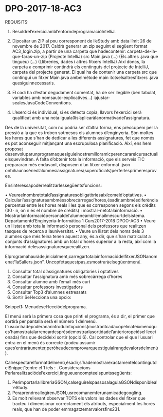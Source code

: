 # DPO-2017-18-AC3

REQUISITS: 

1. Resoldrel’exerciciambl’entorndeprogramacióIntelliJ.

2. Dipositar un ZIP al pou corresponent de l’eStudy amb data límit 26 de novembre de 2017. Caldrà generar un zip seguint el següent format AC3_login.zip, a partir de una carpeta que hadecontenir:
carpeta-de-la-que-faras-un-zip (Projecte IntelliJ) src Main.java (...) (Els altres .java que tingueu) (...) (Llibreries, dades i altres fitxers IntelliJ) Així doncs, la carpeta a comprimir contindrà els continguts del projecte de IntelliJ, carpeta del projecte generat. El qual ha de contenir una carpeta src que contingui un ﬁtxer Main.java ambelmètode main itotselsaltresﬁtxers .java quesiguinnecessaris.

3. El codi ha d’estar degudament comentat, ha de ser llegible (ben tabulat, variables amb nomsauto-explicatives...) iajustar-sealesJavaCodeConventions.

4. L’exercici és individual, si es detecta copia, llavors l’exercici serà qualiﬁcat amb una nota iguala0is’aplicaràlanormativadel’assignatura.


Des de la universitat, com no podria ser d’altra forma, ens preocupem per la pressió a la que es troben sotmesos els alumnes d’enginyeria. Són moltes les hores que s’han de dedicar a les diferents assignatures, fet que només es pot aconseguir mitjançant una escrupulosa planiﬁcació. Així, ens hem proposat desenvoluparunprogramaquesiguielnostremilloramicperencararelcursactualielsquevindran.
A falta d’obtenir tota la informació, que els serveis TIC prepararan més endavant, disposem d’un ﬁtxer enformat .json 
onhihaunasèried’alumnesiassignatures(superoﬁcials)perferlesprimeresproves.

Ensinteressapoderrealitzarlessegüentsfuncions:

• Veureelnombretotald’assignaturesobligatòriesaixícomeld’optatives.
• Calcularl’assignaturaambméssobrecàrregad’hores,ésadir,ambmésdiferènciapercentualentre les hores reals i les que es corresponen segons els crèdits (30 · n, on n és el nombre de crèdits) i mostrar-netotalainformació.
• Mostrarlainformaciópersonaldel’alumneambl’emailméscurtdelsistema.
Departamentd’Enginyeria-Informàtica 1
Curs2017-2018 DPOO-AC3
• Veure un llistat amb tota la informació personal dels professors que realitzen tasques de recerca a launiversitat.
• Veure un llistat dels noms dels 3 alumnes que més feina tenen aquest any, és a dir, que s’han matriculat a conjunts d’assignatures amb un total d’hores superior a la resta, així com la informació delesassignaturesquerealitzen.

Elprogramahauràde,inicialment,carregartotalainformaciódelﬁtxerJSONanomenat“laSallers.json”. Uncopfetaquestpas,esmostraràelsegüentmenú.

1. Consultar total d’assignatures obligatòries i optatives 
2. Consultar l’assignatura amb més sobrecàrrega d’hores 
3. Consultar alumne amb l’email més curt 
4. Consultar professors investigadors 
5. Consultar Top3 d’alumnes estressats 
6. Sortir
Sel·lecciona una opcio:

Snippet1: Menudesel·lecciódelprograma.

El menú serà la primera cosa que printi el programa, és a dir, el primer que sortirà per pantalla serà el número 1 delmenú. L’usuarihadepoderanarintroduïntopcions(mostrantcadacopelmateixmenúques’hamostratalarrencardesprésdemostrarlasortidadel’anterioropciósel·leccionada) ﬁns que decideixi sortir (opció 6). Cal controlar que el que l’usuari entra en el menú és correcte (podeu assumir ques’entraràunenter,peròheudecomprovarqueestiguialrangdevalorsdelmenú).

Calrespectarelformatdelmenú,ésadir,s’hademostrarexactamentelcontingutdelSnippet1;entre el 1 iels : .
Consideracions Perlarealitzaciódel’exercici,tingueuencompteelspuntssegüents:

1. PerimportarlallibreriaGSON,calseguirelspassosalaguiaGSONdisponibleal’eStudy.
2. PeraprendreallegirenJSON,usrecomanemferunamicadegoogling.
3. Es molt rellevant observar TOTS els valors les dades del ﬁtxer que tracteu i dimensionar correctament els atributs, especialment les hores reals, que han de poder emmagatzemarvalorsﬁns231.

